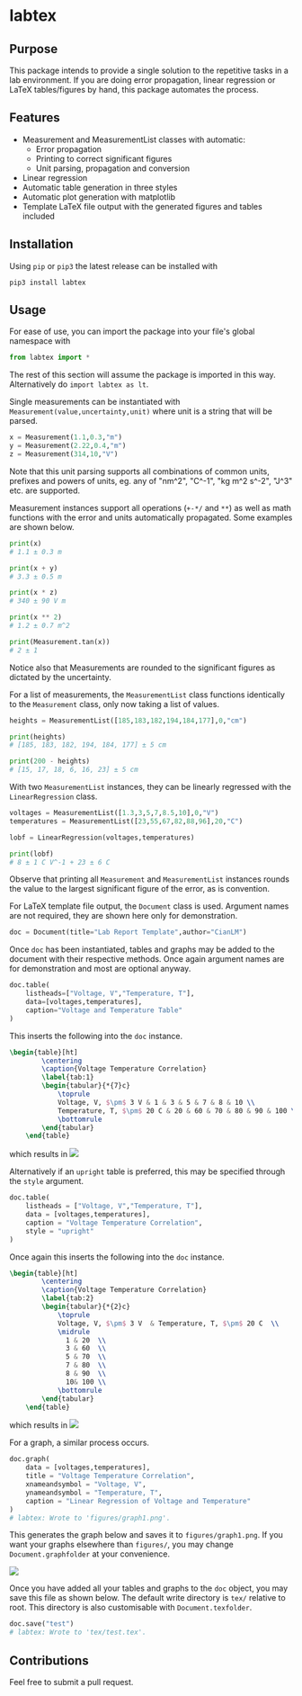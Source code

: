 # labtex

## Purpose

This package intends to provide a single solution to the repetitive tasks in a lab environment. If you are doing error propagation, linear regression or LaTeX tables/figures by hand, this package automates the process.

## Features

- Measurement and MeasurementList classes with automatic:
  - Error propagation
  - Printing to correct significant figures
  - Unit parsing, propagation and conversion
- Linear regression
- Automatic table generation in three styles
- Automatic plot generation with matplotlib
- Template LaTeX file output with the generated figures and tables included

## Installation

Using `pip` or `pip3` the latest release can be installed with
```
pip3 install labtex
```

## Usage

For ease of use, you can import the package into your file's global namespace with
```python
from labtex import *
```
The rest of this section will assume the package is imported in this way. Alternatively do `import labtex as lt`.

Single measurements can be instantiated with `Measurement(value,uncertainty,unit)` where unit is a string that will be parsed.
```python
x = Measurement(1.1,0.3,"m")
y = Measurement(2.22,0.4,"m")
z = Measurement(314,10,"V")
```
Note that this unit parsing supports all combinations of common units, prefixes and powers of units, eg. any of "nm^2", "C^-1", "kg m^2 s^-2", "J^3" etc. are supported.

Measurement instances support all operations (`+-*/` and `**`) as well as math functions with the error and units automatically propagated. Some examples are shown below.
```python
print(x)
# 1.1 ± 0.3 m

print(x + y)
# 3.3 ± 0.5 m

print(x * z)
# 340 ± 90 V m

print(x ** 2)
# 1.2 ± 0.7 m^2

print(Measurement.tan(x))
# 2 ± 1 
```
Notice also that Measurements are rounded to the significant figures as dictated by the uncertainty.

For a list of measurements, the `MeasurementList` class functions identically to the `Measurement` class, only now taking a list of values.

```python
heights = MeasurementList([185,183,182,194,184,177],0,"cm")

print(heights)
# [185, 183, 182, 194, 184, 177] ± 5 cm

print(200 - heights)
# [15, 17, 18, 6, 16, 23] ± 5 cm
```

With two `MeasurementList` instances, they can be linearly regressed with the `LinearRegression` class.
```python
voltages = MeasurementList([1.3,3,5,7,8.5,10],0,"V")
temperatures = MeasurementList([23,55,67,82,88,96],20,"C")

lobf = LinearRegression(voltages,temperatures)

print(lobf)
# 8 ± 1 C V^-1 + 23 ± 6 C
```
Observe that printing all `Measurement` and `MeasurementList` instances rounds the value to the largest significant figure of the error, as is convention.


For LaTeX template file output, the `Document` class is used. Argument names are not required, they are shown here only for demonstration.
```python
doc = Document(title="Lab Report Template",author="CianLM")
```
Once `doc` has been instantiated, tables and graphs may be added to the document with their respective methods. Once again argument names are for demonstration and most are optional anyway.

```python
doc.table(
    listheads=["Voltage, V","Temperature, T"], 
    data=[voltages,temperatures],
    caption="Voltage and Temperature Table"
)
```
This inserts the following into the `doc` instance.
```latex
\begin{table}[ht]
        \centering
        \caption{Voltage Temperature Correlation}
        \label{tab:1}
        \begin{tabular}{*{7}c}
            \toprule
            Voltage, V, $\pm$ 3 V & 1 & 3 & 5 & 7 & 8 & 10 \\ 
            Temperature, T, $\pm$ 20 C & 20 & 60 & 70 & 80 & 90 & 100 \\ 
            \bottomrule
        \end{tabular}
    \end{table}
```
which results in
![](https://github.com/CianLM/labtex/raw/master/figures/readmetable.png)


Alternatively if an `upright` table is preferred, this may be specified through the `style` argument.
```python
doc.table(
    listheads = ["Voltage, V","Temperature, T"],
    data = [voltages,temperatures],
    caption = "Voltage Temperature Correlation",
    style = "upright"
)
```

Once again this inserts the following into the `doc` instance.
```latex
\begin{table}[ht]
        \centering
        \caption{Voltage Temperature Correlation}
        \label{tab:2}
        \begin{tabular}{*{2}c}
            \toprule
            Voltage, V, $\pm$ 3 V  & Temperature, T, $\pm$ 20 C  \\ 
            \midrule
              1 & 20  \\
              3 & 60  \\
              5 & 70  \\
              7 & 80  \\
              8 & 90  \\
              10& 100 \\
            \bottomrule
        \end{tabular}
    \end{table}
```
which results in
![](https://github.com/CianLM/labtex/raw/master/figures/readmetable2.png)

For a graph, a similar process occurs.
```python
doc.graph(
    data = [voltages,temperatures],
    title = "Voltage Temperature Correlation",
    xnameandsymbol = "Voltage, V",
    ynameandsymbol = "Temperature, T",
    caption = "Linear Regression of Voltage and Temperature"
)
# labtex: Wrote to 'figures/graph1.png'.
```

This generates the graph below and saves it to `figures/graph1.png`. If you want your graphs elsewhere than `figures/`, you may change `Document.graphfolder` at your convenience.

![](https://github.com/CianLM/labtex/raw/master/figures/graph1.png)

Once you have added all your tables and graphs to the `doc` object, you may save this file as shown below. The default write directory is `tex/` relative to root. This directory is also customisable with `Document.texfolder`.

```python
doc.save("test")
# labtex: Wrote to 'tex/test.tex'.
```


## Contributions

Feel free to submit a pull request.
